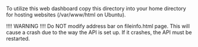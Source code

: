 To utilize this web dashboard copy this directory into your home directory for hosting websites (/var/www/html on Ubuntu).

!!!! WARNING !!!!
Do NOT modify address bar on fileinfo.html page. This will cause a crash due to the way the API is set up. If it crashes, the API must be restarted.

